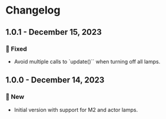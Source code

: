 # Changelog

## 1.0.1 - December 15, 2023

### 🔧 Fixed

- Avoid multiple calls to `update()`` when turning off all lamps.


## 1.0.0 - December 14, 2023

### 🚀 New

- Initial version with support for M2 and actor lamps.
